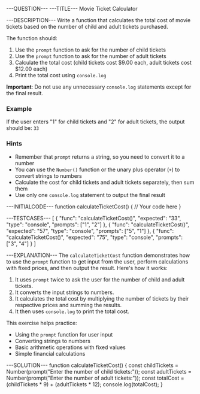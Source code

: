 ---QUESTION---
---TITLE---
Movie Ticket Calculator

---DESCRIPTION---
Write a function that calculates the total cost of movie tickets based on the number of child and adult tickets purchased.

The function should:
1. Use the `prompt` function to ask for the number of child tickets
2. Use the `prompt` function to ask for the number of adult tickets
3. Calculate the total cost (child tickets cost $9.00 each, adult tickets cost $12.00 each)
4. Print the total cost using `console.log`

**Important**: Do not use any unnecessary `console.log` statements except for the final result.

### Example

If the user enters "1" for child tickets and "2" for adult tickets, the output should be: `33`

### Hints

- Remember that `prompt` returns a string, so you need to convert it to a number
- You can use the `Number()` function or the unary plus operator (`+`) to convert strings to numbers
- Calculate the cost for child tickets and adult tickets separately, then sum them
- Use only one `console.log` statement to output the final result

---INITIALCODE---
function calculateTicketCost() {
  // Your code here
}

---TESTCASES---
[
  {
    "func": "calculateTicketCost()",
    "expected": "33",
    "type": "console",
    "prompts": ["1", "2"]
  },
  {
    "func": "calculateTicketCost()",
    "expected": "57",
    "type": "console",
    "prompts": ["5", "1"]
  },
  {
    "func": "calculateTicketCost()",
    "expected": "75",
    "type": "console",
    "prompts": ["3", "4"]
  }
]

---EXPLANATION---
The `calculateTicketCost` function demonstrates how to use the `prompt` function to get input from the user, perform calculations with fixed prices, and then output the result. Here's how it works:

1. It uses `prompt` twice to ask the user for the number of child and adult tickets.
2. It converts the input strings to numbers.
3. It calculates the total cost by multiplying the number of tickets by their respective prices and summing the results.
4. It then uses `console.log` to print the total cost.

This exercise helps practice:
- Using the `prompt` function for user input
- Converting strings to numbers
- Basic arithmetic operations with fixed values
- Simple financial calculations

---SOLUTION---
function calculateTicketCost() {
  const childTickets = Number(prompt("Enter the number of child tickets:"));
  const adultTickets = Number(prompt("Enter the number of adult tickets:"));
  const totalCost = (childTickets * 9) + (adultTickets * 12);
  console.log(totalCost);
}